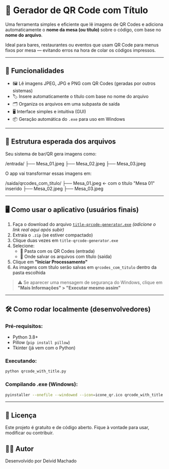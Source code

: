 # 🧾 Gerador de QR Code com Título

Uma ferramenta simples e eficiente que lê imagens de QR Codes e adiciona automaticamente o **nome da mesa (ou título)** sobre o código, com base no **nome do arquivo**.

Ideal para bares, restaurantes ou eventos que usam QR Code para menus fixos por mesa — evitando erros na hora de colar os códigos impressos.

---

## 🎯 Funcionalidades

- 🖼️ Lê imagens JPEG, JPG e PNG com QR Codes (geradas por outros sistemas)
- 🏷️ Insere automaticamente o título com base no nome do arquivo
- 🗂️ Organiza os arquivos em uma subpasta de saída
- 🖥️ Interface simples e intuitiva (GUI)
- 📦 Geração automática do `.exe` para uso em Windows

---

## 📁 Estrutura esperada dos arquivos

Seu sistema de bar/QR gera imagens como:

/entrada/
├── Mesa_01.jpeg
├── Mesa_02.jpeg
├── Mesa_03.jpeg

O app vai transformar essas imagens em:

/saida/qrcodes_com_titulo/
├── Mesa_01.jpeg ← com o título "Mesa 01" inserido
├── Mesa_02.jpeg
├── Mesa_03.jpeg


---

## 🖥️ Como usar o aplicativo (usuários finais)

1. Faça o download do arquivo [`title-qrcode-generator.exe`](link-para-o-exe) *(adicione o link real aqui após subir)*
2. Extraia o `.zip` (se estiver compactado)
3. Clique duas vezes em `title-qrcode-generator.exe`
4. Selecione:
   - 📂 Pasta com os QR Codes (entrada)
   - 📂 Onde salvar os arquivos com título (saída)
5. Clique em **"Iniciar Processamento"**
6. As imagens com título serão salvas em `qrcodes_com_titulo` dentro da pasta escolhida

> ⚠️ Se aparecer uma mensagem de segurança do Windows, clique em **"Mais Informações" > "Executar mesmo assim"**

---

## 🛠️ Como rodar localmente (desenvolvedores)

### Pré-requisitos:
- Python 3.8+
- Pillow (`pip install pillow`)
- Tkinter (já vem com o Python)

### Executando:

```bash
python qrcode_with_title.py
```
### Compilando .exe (Windows):

```bash
pyinstaller --onefile --windowed --icon=icone_qr.ico qrcode_with_title.py
```
---
## 📄 Licença
Este projeto é gratuito e de código aberto. Fique à vontade para usar, modificar ou contribuir.

## 👨‍💻 Autor
Desenvolvido por Deivid Machado
